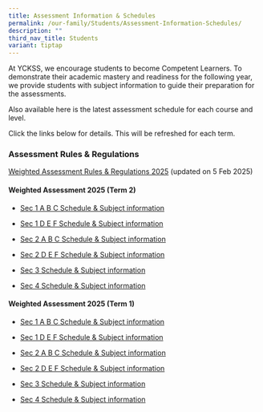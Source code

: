 ```yaml
---
title: Assessment Information & Schedules
permalink: /our-family/Students/Assessment-Information-Schedules/
description: ""
third_nav_title: Students
variant: tiptap
---
```

<p>At YCKSS, we encourage students to become Competent Learners. To demonstrate
their academic mastery and readiness for the following year, we provide
students with subject information to guide their preparation for the assessments.</p>
<p>Also available here is the latest assessment schedule for each course
and level.</p>
<p>Click the links below for details. This will be refreshed for each term.</p>
<h3><strong>Assessment Rules &amp; Regulations</strong></h3>
<p><a href="/files/Students/Assessment Information Sche/YCKSS_Weighted_Assessment_Rules_and_Regulations.pdf" rel="noopener nofollow" target="_blank">Weighted Assessment Rules &amp; Regulations 2025</a> (updated
on 5 Feb 2025)</p>
<h4><strong>Weighted Assessment 2025 (Term 2)</strong></h4>
<ul data-tight="true" class="tight">
<li>
<p><a href="/files/Students/Assessment Information Sche/Secondary_1A_B_C_Weighted_Assessment_Term_2__Schedule_2025.pdf" rel="noopener nofollow" target="_blank">Sec 1 A B C Schedule &amp; Subject information</a>
</p>
</li>
<li>
<p><a href="/files/Students/Assessment Information Sche/Secondary_1D_E_FWeighted_Assessment_Term_2__Schedule_2025.pdf" rel="noopener nofollow" target="_blank">Sec 1 D E F Schedule &amp; Subject information</a>
</p>
</li>
<li>
<p><a href="/files/Students/Assessment Information Sche/Secondary_2A_B_C_Weighted_Assessment_Term_2__Schedule_2025.pdf" rel="noopener nofollow" target="_blank">Sec 2 A B C Schedule &amp; Subject information</a>
</p>
</li>
<li>
<p><a href="/files/Students/Assessment Information Sche/Secondary_2D_E_F_Weighted_Assessment_Term_2__Schedule_2025.pdf" rel="noopener nofollow" target="_blank">Sec 2 D E F Schedule &amp; Subject information</a>
</p>
</li>
<li>
<p><a href="/files/Students/Assessment Information Sche/Secondary_3_Weighted_Assessment_Schedule__Term_2__2025.pdf" rel="noopener nofollow" target="_blank">Sec 3 Schedule &amp; Subject information</a>
</p>
</li>
<li>
<p><a href="/files/Students/Assessment Information Sche/Secondary_4_Weighted_Assessment_Schedule__Term_2__2025.pdf" rel="noopener nofollow" target="_blank">Sec 4 Schedule &amp; Subject information</a>
</p>
</li>
</ul>
<p></p>
<h4><strong>Weighted Assessment 2025 (Term 1)</strong></h4>
<ul data-tight="true" class="tight">
<li>
<p><a href="/files/Students/Assessment Information Sche/Secondary_1A_B_C_Weighted_Assessment_Term_1__Schedule_2025.pdf" rel="noopener nofollow" target="_blank">Sec 1 A B C Schedule &amp; Subject information</a>
</p>
</li>
<li>
<p><a href="/files/Students/Assessment Information Sche/Secondary_1D_E_F_Weighted_Assessment_Term_1__Schedule_2025.pdf" rel="noopener nofollow" target="_blank">Sec 1 D E F Schedule &amp; Subject information</a>
</p>
</li>
<li>
<p><a href="/files/Students/Assessment Information Sche/Secondary_2A_B_C_Weighted_Assessment_Term_1__Schedule_2025.pdf" rel="noopener nofollow" target="_blank">Sec 2 A B C Schedule &amp; Subject information</a>
</p>
</li>
<li>
<p><a href="/files/Students/Assessment Information Sche/Secondary_2D_E_F_Weighted_Assessment_Term_1__Schedule_2025.pdf" rel="noopener nofollow" target="_blank">Sec 2 D E F Schedule &amp; Subject information</a>
</p>
</li>
<li>
<p><a href="/files/Students/Assessment Information Sche/Secondary_3_Weighted_Assessment_Schedule__Term_1__2025.pdf" rel="noopener nofollow" target="_blank">Sec 3 Schedule &amp; Subject information</a>
</p>
</li>
<li>
<p><a href="/files/Students/Assessment Information Sche/Secondary_4_Weighted_Assessment_Schedule__Term_1__2025.pdf" rel="noopener nofollow" target="_blank">Sec 4 Schedule &amp; Subject information</a>
</p>
</li>
</ul>
<p></p>
<h3></h3>
<p></p>